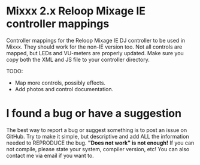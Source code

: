 # Mixxx 2.x Reloop Mixage IE controller mappings
Controller mappings for the Reloop Mixage IE DJ controller to be used in Mixxx. They should work for the non-IE version too. Not all controls are mapped, but LEDs and VU-meters are properly updated.
Make sure you copy both the XML and JS file to your controller directory.

TODO:
- Map more controls, possibly effects.
- Add photos and control documentation.

I found a bug or have a suggestion
========
The best way to report a bug or suggest something is to post an issue on GitHub. Try to make it simple, but descriptive and add ALL the information needed to REPRODUCE the bug. **"Does not work" is not enough!** If you can not compile, please state your system, compiler version, etc! You can also contact me via email if you want to.
